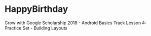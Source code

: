 # HappyBirthday 

Grow with Google Scholarship 2018 - Android Basics Track
Lesson 4: Practice Set - Building Layouts

